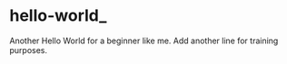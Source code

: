 # hello-world_
Another Hello World for a beginner like me. 
Add another line for training purposes.
